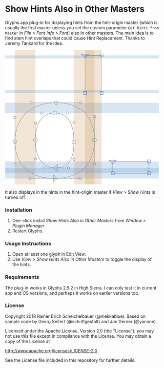# Show Hints Also in Other Masters

Glyphs.app plug-in for displaying hints from the hint-origin master (which is usually the first master unless you set the custom parameter `Get Hints from Master` in *File > Font Info > Font*) also in other masters. The main idea is to find stem hint overlaps that could cause Hint Replacement. Thanks to Jeremy Tankard for the idea.

![ShowHintsAlsoInOtherMasters](ShowHintsAlsoInOtherMasters.png)

It also displays in the hints in the hint-origin master if *View > Show Hints* is turned off.

### Installation

1. One-click install *Show Hints Also in Other Masters* from *Window > Plugin Manager*
2. Restart Glyphs.

### Usage Instructions

1. Open at least one glyph in Edit View.
2. Use *View > Show Hints Also in Other Masters* to toggle the display of the hints.

### Requirements

The plug-in works in Glyphs 2.5.2 in High Sierra. I can only test it in current app and OS versions, and perhaps it works on earlier versions too.

### License

Copyright 2018 Rainer Erich Scheichelbauer (@mekkablue).
Based on sample code by Georg Seifert (@schriftgestalt) and Jan Gerner (@yanone).

Licensed under the Apache License, Version 2.0 (the "License");
you may not use this file except in compliance with the License.
You may obtain a copy of the License at

http://www.apache.org/licenses/LICENSE-2.0

See the License file included in this repository for further details.
